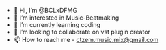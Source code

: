 - 👋 Hi, I’m @BCLxDFMG
- 👀 I’m interested in Music-Beatmaking
- 🌱 I’m currently learning coding
- 💞️ I’m looking to collaborate on vst plugin creator
- 📫 How to reach me - ctzem.music.mix@gmail.com

<!---
BCLxDFMG/BCLxDFMG is a ✨ special ✨ repository because its `README.md` (this file) appears on your GitHub profile.
You can click the Preview link to take a look at your changes.
--->
